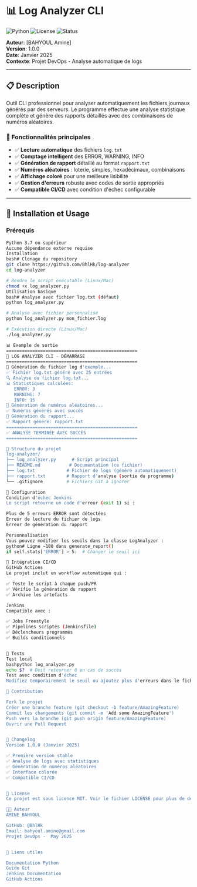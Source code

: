 # 📊 Log Analyzer CLI

![Python](https://img.shields.io/badge/Python-3.7+-blue.svg)
![License](https://img.shields.io/badge/License-MIT-green.svg)
![Status](https://img.shields.io/badge/Status-Active-success.svg)

**Auteur**: [BAHYOUL Amine]  
**Version**: 1.0.0  
**Date**: Janvier 2025  
**Contexte**: Projet DevOps - Analyse automatique de logs

---

## 📋 Description

Outil CLI professionnel pour analyser automatiquement les fichiers journaux générés par des serveurs. Le programme effectue une analyse statistique complète et génère des rapports détaillés avec des combinaisons de numéros aléatoires.

### 🎯 Fonctionnalités principales

- ✅ **Lecture automatique** des fichiers `log.txt`
- ✅ **Comptage intelligent** des ERROR, WARNING, INFO
- ✅ **Génération de rapport** détaillé au format `rapport.txt`
- ✅ **Numéros aléatoires** : loterie, simples, hexadécimaux, combinaisons
- ✅ **Affichage coloré** pour une meilleure lisibilité
- ✅ **Gestion d'erreurs** robuste avec codes de sortie appropriés
- ✅ **Compatible CI/CD** avec condition d'échec configurable

---

## 🚀 Installation et Usage

### Prérequis
```bash
Python 3.7 ou supérieur
Aucune dépendance externe requise
Installation
bash# Clonage du repository
git clone https://github.com/BhlHk/log-analyzer
cd log-analyzer

# Rendre le script exécutable (Linux/Mac)
chmod +x log_analyzer.py
Utilisation basique
bash# Analyse avec fichier log.txt (défaut)
python log_analyzer.py

# Analyse avec fichier personnalisé  
python log_analyzer.py mon_fichier.log

# Exécution directe (Linux/Mac)
./log_analyzer.py

📊 Exemple de sortie
==================================================
🚀 LOG ANALYZER CLI - DÉMARRAGE
==================================================
📝 Génération du fichier log d'exemple...
✅ Fichier log.txt généré avec 25 entrées
🔍 Analyse du fichier log.txt...
📊 Statistiques calculées:
   ERROR: 3
   WARNING: 7
   INFO: 15
🎲 Génération de numéros aléatoires...
✅ Numéros générés avec succès
📄 Génération du rapport...
✅ Rapport généré: rapport.txt
==================================================
✅ ANALYSE TERMINÉE AVEC SUCCÈS
==================================================

📁 Structure du projet
log-analyzer/
├── log_analyzer.py      # Script principal
├── README.md           # Documentation (ce fichier)
├── log.txt            # Fichier de logs (généré automatiquement)
├── rapport.txt        # Rapport d'analyse (sortie du programme)
└── .gitignore         # Fichiers Git à ignorer

🔧 Configuration
Condition d'échec Jenkins
Le script retourne un code d'erreur (exit 1) si :

Plus de 5 erreurs ERROR sont détectées
Erreur de lecture du fichier de logs
Erreur de génération du rapport

Personnalisation
Vous pouvez modifier les seuils dans la classe LogAnalyzer :
python# Ligne ~180 dans generate_report()
if self.stats['ERROR'] > 5:  # Changer le seuil ici

🔄 Intégration CI/CD
GitHub Actions
Le projet inclut un workflow automatique qui :

✅ Teste le script à chaque push/PR
✅ Vérifie la génération du rapport
✅ Archive les artefacts

Jenkins
Compatible avec :

✅ Jobs Freestyle
✅ Pipelines scriptés (Jenkinsfile)
✅ Déclencheurs programmés
✅ Builds conditionnels


🧪 Tests
Test local
bashpython log_analyzer.py
echo $?  # Doit retourner 0 en cas de succès
Test avec condition d'échec
Modifiez temporairement le seuil ou ajoutez plus d'erreurs dans le fichier log pour tester la condition d'échec.

🤝 Contribution

Fork le projet
Créer une branche feature (git checkout -b feature/AmazingFeature)
Commit les changements (git commit -m 'Add some AmazingFeature')
Push vers la branche (git push origin feature/AmazingFeature)
Ouvrir une Pull Request


📝 Changelog
Version 1.0.0 (Janvier 2025)

✅ Première version stable
✅ Analyse de logs avec statistiques
✅ Génération de numéros aléatoires
✅ Interface colorée
✅ Compatible CI/CD


📄 License
Ce projet est sous licence MIT. Voir le fichier LICENSE pour plus de détails.

👨‍💻 Auteur
AMINE BAHYOUL

GitHub: @BhlHk
Email: bahyoul.amine@gmail.com
Projet DevOps -  May 2025


🔗 Liens utiles

Documentation Python
Guide Git
Jenkins Documentation
GitHub Actions